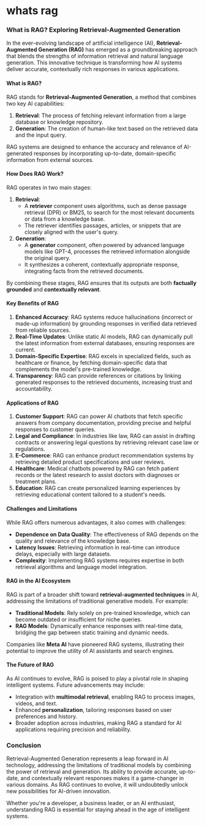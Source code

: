 # whats rag

### What is RAG? Exploring Retrieval-Augmented Generation

In the ever-evolving landscape of artificial intelligence (AI), **Retrieval-Augmented Generation (RAG)** has emerged as a groundbreaking approach that blends the strengths of information retrieval and natural language generation. This innovative technique is transforming how AI systems deliver accurate, contextually rich responses in various applications.

#### **What is RAG?**

RAG stands for **Retrieval-Augmented Generation**, a method that combines two key AI capabilities:

1. **Retrieval**: The process of fetching relevant information from a large database or knowledge repository.
2. **Generation**: The creation of human-like text based on the retrieved data and the input query.

RAG systems are designed to enhance the accuracy and relevance of AI-generated responses by incorporating up-to-date, domain-specific information from external sources.

#### **How Does RAG Work?**

RAG operates in two main stages:

1. **Retrieval**:
	- A **retriever** component uses algorithms, such as dense passage retrieval (DPR) or BM25, to search for the most relevant documents or data from a knowledge base.
	- The retriever identifies passages, articles, or snippets that are closely aligned with the user's query.
2. **Generation**:
	- A **generator** component, often powered by advanced language models like GPT-4, processes the retrieved information alongside the original query.
	- It synthesizes a coherent, contextually appropriate response, integrating facts from the retrieved documents.

By combining these stages, RAG ensures that its outputs are both **factually grounded** and **contextually relevant**.

#### **Key Benefits of RAG**

1. **Enhanced Accuracy**:
RAG systems reduce hallucinations (incorrect or made-up information) by grounding responses in verified data retrieved from reliable sources.
2. **Real-Time Updates**:
Unlike static AI models, RAG can dynamically pull the latest information from external databases, ensuring responses are current.
3. **Domain-Specific Expertise**:
RAG excels in specialized fields, such as healthcare or finance, by fetching domain-specific data that complements the model's pre-trained knowledge.
4. **Transparency**:
RAG can provide references or citations by linking generated responses to the retrieved documents, increasing trust and accountability.

#### **Applications of RAG**

1. **Customer Support**:
RAG can power AI chatbots that fetch specific answers from company documentation, providing precise and helpful responses to customer queries.
2. **Legal and Compliance**:
In industries like law, RAG can assist in drafting contracts or answering legal questions by retrieving relevant case law or regulations.
3. **E-Commerce**:
RAG can enhance product recommendation systems by retrieving detailed product specifications and user reviews.
4. **Healthcare**:
Medical chatbots powered by RAG can fetch patient records or the latest research to assist doctors with diagnoses or treatment plans.
5. **Education**:
RAG can create personalized learning experiences by retrieving educational content tailored to a student's needs.

#### **Challenges and Limitations**

While RAG offers numerous advantages, it also comes with challenges:

- **Dependence on Data Quality**: The effectiveness of RAG depends on the quality and relevance of the knowledge base.
- **Latency Issues**: Retrieving information in real-time can introduce delays, especially with large datasets.
- **Complexity**: Implementing RAG systems requires expertise in both retrieval algorithms and language model integration.

#### **RAG in the AI Ecosystem**

RAG is part of a broader shift toward **retrieval-augmented techniques** in AI, addressing the limitations of traditional generative models. For example:

- **Traditional Models**: Rely solely on pre-trained knowledge, which can become outdated or insufficient for niche queries.
- **RAG Models**: Dynamically enhance responses with real-time data, bridging the gap between static training and dynamic needs.

Companies like **Meta AI** have pioneered RAG systems, illustrating their potential to improve the utility of AI assistants and search engines.

#### **The Future of RAG**

As AI continues to evolve, RAG is poised to play a pivotal role in shaping intelligent systems. Future advancements may include:

- Integration with **multimodal retrieval**, enabling RAG to process images, videos, and text.
- Enhanced **personalization**, tailoring responses based on user preferences and history.
- Broader adoption across industries, making RAG a standard for AI applications requiring precision and reliability.

### **Conclusion**

Retrieval-Augmented Generation represents a leap forward in AI technology, addressing the limitations of traditional models by combining the power of retrieval and generation. Its ability to provide accurate, up-to-date, and contextually relevant responses makes it a game-changer in various domains. As RAG continues to evolve, it will undoubtedly unlock new possibilities for AI-driven innovation.

Whether you're a developer, a business leader, or an AI enthusiast, understanding RAG is essential for staying ahead in the age of intelligent systems.